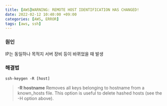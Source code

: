```yaml
---
title: [AWS]WARNING: REMOTE HOST IDENTIFICATION HAS CHANGED!
date: 2022-02-12 10:40:00 +09:00
categories: [AWS, ERROR]
tags: [aws, ssh]
---
```


### 원인
IP는 동일하나 목적지 서버 장비 등이 바뀌었을 때 발생

### 해결법

```
ssh-keygen -R [host]
```

> **-R hostname** Removes all keys belonging to hostname from a known_hosts file. This option is useful to delete hashed hosts (see the -H option above).




